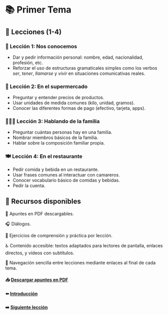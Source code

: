 # 📚 Primer Tema

## 📝 Lecciones (1-4)

### 👋 Lección 1: Nos conocemos 
- Dar y pedir información personal: nombre, edad, nacionalidad, profesión, etc.
- Reforzar el uso de estructuras gramaticales simples como los verbos *ser*, *tener*, *llamarse* y *vivir* en situaciones comunicativas reales.
### 🛒 Lección 2: En el supermercado
- Preguntar y entender precios de productos.
- Usar unidades de medida comunes (kilo, unidad, gramos).
- Conocer las diferentes formas de pago (efectivo, tarjeta, apps).
### 👨‍👩‍👧 Lección 3: Hablando de la familia
- Preguntar cuántas personas hay en una familia.
- Nombrar miembros básicos de la familia.
- Hablar sobre la composición familiar propia.
### 🍽️ Lección 4: En el restaurante
- Pedir comida y bebida en un restaurante.
- Usar frases comunes al interactuar con camareros.
- Conocer vocabulario básico de comidas y bebidas.
- Pedir la cuenta.
    
## 🧰 Recursos disponibles
📄 Apuntes en PDF descargables.

🎧 Diálogos.

📝 Ejercicios de comprensión y práctica por lección.

♿ Contenido accesible: textos adaptados para lectores de pantalla, enlaces directos, y vídeos con subtítulos.

📌 Navegación sencilla entre lecciones mediante enlaces al final de cada tema.

#### 📥 <a href="/01-Lecciones/dist/lecciones.pdf" target="_blank">Descargar apuntes en PDF</a>
#### ⬅️ [Introducción](../00-Introduccion/README.md)
#### ➡️ [Siguiente lección](../02-Casos-Gramaticales/README.md)


